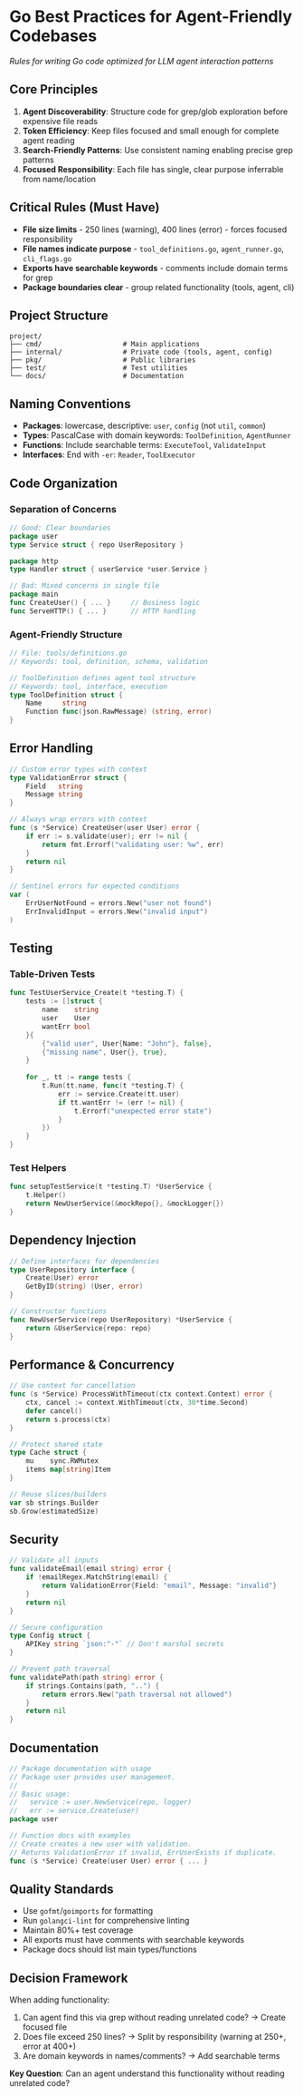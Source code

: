 # Go Best Practices for Agent-Friendly Codebases

*Rules for writing Go code optimized for LLM agent interaction patterns*

## Core Principles

1. **Agent Discoverability**: Structure code for grep/glob exploration before expensive file reads
2. **Token Efficiency**: Keep files focused and small enough for complete agent reading
3. **Search-Friendly Patterns**: Use consistent naming enabling precise grep patterns
4. **Focused Responsibility**: Each file has single, clear purpose inferrable from name/location

## Critical Rules (Must Have)

- **File size limits** - 250 lines (warning), 400 lines (error) - forces focused responsibility
- **File names indicate purpose** - `tool_definitions.go`, `agent_runner.go`, `cli_flags.go`
- **Exports have searchable keywords** - comments include domain terms for grep
- **Package boundaries clear** - group related functionality (tools, agent, cli)

## Project Structure

```
project/
├── cmd/                    # Main applications  
├── internal/               # Private code (tools, agent, config)
├── pkg/                    # Public libraries
├── test/                   # Test utilities
└── docs/                   # Documentation
```

## Naming Conventions

- **Packages**: lowercase, descriptive: `user`, `config` (not `util`, `common`)
- **Types**: PascalCase with domain keywords: `ToolDefinition`, `AgentRunner`
- **Functions**: Include searchable terms: `ExecuteTool`, `ValidateInput`
- **Interfaces**: End with `-er`: `Reader`, `ToolExecutor`

## Code Organization

### Separation of Concerns
```go
// Good: Clear boundaries
package user
type Service struct { repo UserRepository }

package http  
type Handler struct { userService *user.Service }

// Bad: Mixed concerns in single file
package main
func CreateUser() { ... }     // Business logic
func ServeHTTP() { ... }      // HTTP handling
```

### Agent-Friendly Structure
```go
// File: tools/definitions.go
// Keywords: tool, definition, schema, validation

// ToolDefinition defines agent tool structure
// Keywords: tool, interface, execution
type ToolDefinition struct {
    Name     string
    Function func(json.RawMessage) (string, error)
}
```

## Error Handling

```go
// Custom error types with context
type ValidationError struct {
    Field   string
    Message string
}

// Always wrap errors with context
func (s *Service) CreateUser(user User) error {
    if err := s.validate(user); err != nil {
        return fmt.Errorf("validating user: %w", err)
    }
    return nil
}

// Sentinel errors for expected conditions
var (
    ErrUserNotFound = errors.New("user not found")
    ErrInvalidInput = errors.New("invalid input")
)
```

## Testing

### Table-Driven Tests
```go
func TestUserService_Create(t *testing.T) {
    tests := []struct {
        name    string
        user    User
        wantErr bool
    }{
        {"valid user", User{Name: "John"}, false},
        {"missing name", User{}, true},
    }
    
    for _, tt := range tests {
        t.Run(tt.name, func(t *testing.T) {
            err := service.Create(tt.user)
            if tt.wantErr != (err != nil) {
                t.Errorf("unexpected error state")
            }
        })
    }
}
```

### Test Helpers
```go
func setupTestService(t *testing.T) *UserService {
    t.Helper()
    return NewUserService(&mockRepo{}, &mockLogger{})
}
```

## Dependency Injection

```go
// Define interfaces for dependencies
type UserRepository interface {
    Create(User) error
    GetByID(string) (User, error)
}

// Constructor functions
func NewUserService(repo UserRepository) *UserService {
    return &UserService{repo: repo}
}
```

## Performance & Concurrency

```go
// Use context for cancellation
func (s *Service) ProcessWithTimeout(ctx context.Context) error {
    ctx, cancel := context.WithTimeout(ctx, 30*time.Second)
    defer cancel()
    return s.process(ctx)
}

// Protect shared state
type Cache struct {
    mu    sync.RWMutex
    items map[string]Item
}

// Reuse slices/builders
var sb strings.Builder
sb.Grow(estimatedSize)
```

## Security

```go
// Validate all inputs
func validateEmail(email string) error {
    if !emailRegex.MatchString(email) {
        return ValidationError{Field: "email", Message: "invalid"}
    }
    return nil
}

// Secure configuration
type Config struct {
    APIKey string `json:"-"` // Don't marshal secrets
}

// Prevent path traversal
func validatePath(path string) error {
    if strings.Contains(path, "..") {
        return errors.New("path traversal not allowed")
    }
    return nil
}
```

## Documentation

```go
// Package documentation with usage
// Package user provides user management.
// 
// Basic usage:
//   service := user.NewService(repo, logger)
//   err := service.Create(user)
package user

// Function docs with examples
// Create creates a new user with validation.
// Returns ValidationError if invalid, ErrUserExists if duplicate.
func (s *Service) Create(user User) error { ... }
```

## Quality Standards

- Use `gofmt`/`goimports` for formatting
- Run `golangci-lint` for comprehensive linting  
- Maintain 80%+ test coverage
- All exports must have comments with searchable keywords
- Package docs should list main types/functions

## Decision Framework

When adding functionality:
1. Can agent find this via grep without reading unrelated code? → Create focused file
2. Does file exceed 250 lines? → Split by responsibility (warning at 250+, error at 400+)
3. Are domain keywords in names/comments? → Add searchable terms

**Key Question**: Can an agent understand this functionality without reading unrelated code?